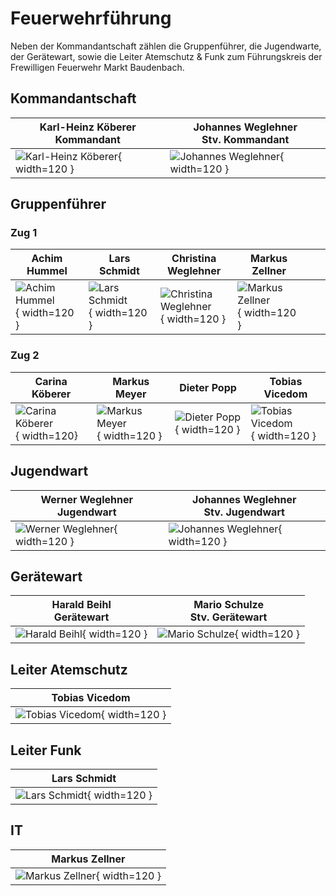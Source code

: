 # Feuerwehrführung

Neben der Kommandantschaft zählen die Gruppenführer, die Jugendwarte, der Gerätewart, sowie die Leiter Atemschutz & Funk zum Führungskreis der Frewilligen Feuerwehr Markt Baudenbach.

## Kommandantschaft
| Karl-Heinz Köberer<br/>Kommandant                       | Johannes Weglehner<br/>Stv. Kommandant                    |
|---------------------------------------------------------|-----------------------------------------------------------|
| ![Karl-Heinz Köberer](bilder/koeberer.jpg){ width=120 } | ![Johannes Weglehner](bilder/weglehnerj.jpg){ width=120 } |

## Gruppenführer

### Zug 1
| Achim Hummel                                    | Lars Schmidt                                     | Christina Weglehner                                   | Markus Zellner                                     |                                    |                                  |
|-------------------------------------------------|--------------------------------------------------|-------------------------------------------------------|----------------------------------------------------|------------------------------------|----------------------------------|
| ![Achim Hummel](bilder/hummel.jpg){ width=120 } | ![Lars Schmidt](bilder/schmidt.jpg){ width=120 } | ![Christina Weglehner](bilder/dummy.jpg){ width=120 } | ![Markus Zellner](bilder/zellner.jpg){ width=120 } |                                    |                                  |

### Zug 2
| Carina Köberer                                  | Markus Meyer                                   | Dieter Popp                                  | Tobias Vicedom                                     |
|-------------------------------------------------|------------------------------------------------|----------------------------------------------|----------------------------------------------------|
| ![Carina Köberer](bilder/dummy.jpg){ width=120} | ![Markus Meyer](bilder/meyer.jpg){ width=120 } | ![Dieter Popp](bilder/popp.jpg){ width=120 } | ![Tobias Vicedom](bilder/vicedom.jpg){ width=120 } |

## Jugendwart
| Werner Weglehner<br/>Jugendwart                         | Johannes Weglehner<br/>Stv. Jugendwart                    |
|---------------------------------------------------------|-----------------------------------------------------------|
| ![Werner Weglehner](bilder/weglehnerw.jpg){ width=120 } | ![Johannes Weglehner](bilder/weglehnerj.jpg){ width=120 } |

## Gerätewart
| Harald Beihl<br>Gerätewart                     | Mario Schulze<br/>Stv. Gerätewart                 |
|------------------------------------------------|---------------------------------------------------|
| ![Harald Beihl](bilder/beihl.jpg){ width=120 } | ![Mario Schulze](bilder/schulze.jpg){ width=120 } |

## Leiter Atemschutz
| Tobias Vicedom                                     |
|----------------------------------------------------|
| ![Tobias Vicedom](bilder/vicedom.jpg){ width=120 } |

## Leiter Funk
| Lars Schmidt                                     |
|--------------------------------------------------|
| ![Lars Schmidt](bilder/schmidt.jpg){ width=120 } |

## IT
| Markus Zellner                                     |
|----------------------------------------------------|
| ![Markus Zellner](bilder/zellner.jpg){ width=120 } |